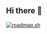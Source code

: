 ## Hi there 👋
[![roadmap.sh](https://roadmap.sh/card/wide/670bf8c7791f57dd60a4405d?variant=dark&roadmaps=full-stack%2Cbackend%2Capi-design%2Cnodejs)](https://roadmap.sh)
<!--
**pirateskinerx/pirateskinerx** is a ✨ _special_ ✨ repository because its `README.md` (this file) appears on your GitHub profile.

Here are some ideas to get you started:

- 🔭 I’m currently working on Front-End Development.
- 🌱 I’m currently learning Back-End.
- 👯 I’m looking to collaborate on ...
- 🤔 I’m looking for help with ...
- 💬 Ask me about ...
- 📫 How to reach me: ...
- 😄 Pronouns: ...
- ⚡ Fun fact: lol
-->
